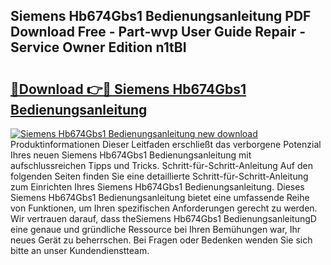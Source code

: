 ## Siemens Hb674Gbs1 Bedienungsanleitung PDF Download Free - Part-wvp User Guide Repair - Service Owner Edition n1tBI

# <h2><a href="http://df4rzuh.blite.top/?on=Siemens+Hb674Gbs1+Bedienungsanleitung">🔗Download 👉🔴 Siemens Hb674Gbs1 Bedienungsanleitung</a></h2>

[![Siemens Hb674Gbs1 Bedienungsanleitung new download](https://i.imgur.com/lujVjoI.png)](http://df4rzuh.blite.top/?on=Siemens+Hb674Gbs1+Bedienungsanleitung)
Produktinformationen Dieser Leitfaden erschließt das verborgene Potenzial Ihres neuen Siemens Hb674Gbs1 Bedienungsanleitung mit aufschlussreichen Tipps und Tricks. Schritt-für-Schritt-Anleitung Auf den folgenden Seiten finden Sie eine detaillierte Schritt-für-Schritt-Anleitung zum Einrichten Ihres Siemens Hb674Gbs1 Bedienungsanleitung. Dieses Siemens Hb674Gbs1 Bedienungsanleitung bietet eine umfassende Reihe von Funktionen, um Ihren spezifischen Anforderungen gerecht zu werden. Wir vertrauen darauf, dass theSiemens Hb674Gbs1 BedienungsanleitungD eine genaue und gründliche Ressource bei Ihren Bemühungen war, Ihr neues Gerät zu beherrschen. Bei Fragen oder Bedenken wenden Sie sich bitte an unser Kundendienstteam.
